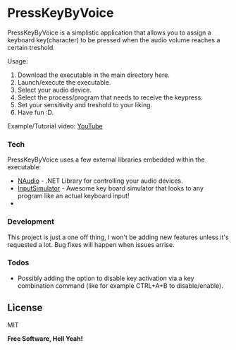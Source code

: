 # PressKeyByVoice


PressKeyByVoice is a simplistic application that allows you to assign a keyboard key(character) to be pressed when the audio volume reaches a certain treshold. 

Usage:
   1. Download the executable in the main directory here.
   2. Launch/execute the executable.
   3. Select your audio device.
   4. Select the process/program that needs to receive the keypress.
   5. Set your sensitivity and treshold to your liking.
   6. Have fun :D.

Example/Tutorial video: [YouTube](https://youtu.be/9NwvD_isYZ8)

### Tech

PressKeyByVoice uses a few external libraries embedded within the executable:

* [NAudio](https://naudio.codeplex.com/) - .NET Library for controlling your audio devices.
* [InputSimulator](https://inputsimulator.codeplex.com/) - Awesome key board simulator that looks to any program like an actual keyboard input!
* 
### Development
This project is just a one off thing, I won't be adding new features unless it's requested a lot. Bug fixes will happen when issues arrise. 

### Todos

- Possibly adding the option to disable key activation via a key combination command (like for example CTRL+A+B to disable/enable).

License
----

MIT


**Free Software, Hell Yeah!**

